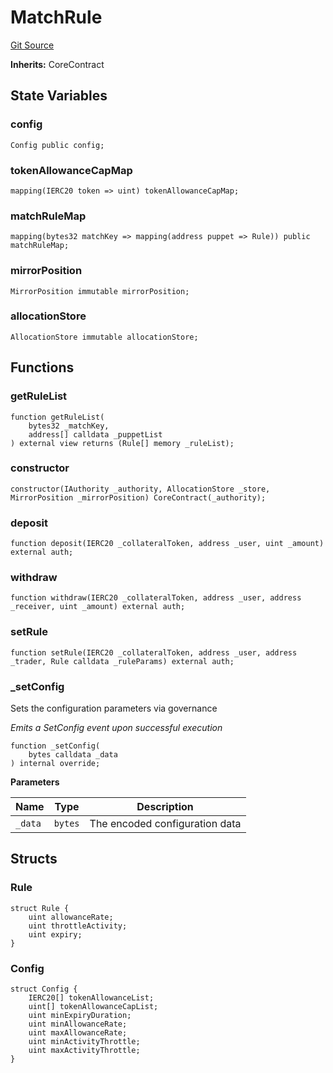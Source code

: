 # MatchRule
[Git Source](https://github.com/GMX-Blueberry-Club/puppet-contracts/blob/5895883d384bd97e4c9ce86357488a3f0b4cf07b/src/position/MatchRule.sol)

**Inherits:**
CoreContract


## State Variables
### config

```solidity
Config public config;
```


### tokenAllowanceCapMap

```solidity
mapping(IERC20 token => uint) tokenAllowanceCapMap;
```


### matchRuleMap

```solidity
mapping(bytes32 matchKey => mapping(address puppet => Rule)) public matchRuleMap;
```


### mirrorPosition

```solidity
MirrorPosition immutable mirrorPosition;
```


### allocationStore

```solidity
AllocationStore immutable allocationStore;
```


## Functions
### getRuleList


```solidity
function getRuleList(
    bytes32 _matchKey,
    address[] calldata _puppetList
) external view returns (Rule[] memory _ruleList);
```

### constructor


```solidity
constructor(IAuthority _authority, AllocationStore _store, MirrorPosition _mirrorPosition) CoreContract(_authority);
```

### deposit


```solidity
function deposit(IERC20 _collateralToken, address _user, uint _amount) external auth;
```

### withdraw


```solidity
function withdraw(IERC20 _collateralToken, address _user, address _receiver, uint _amount) external auth;
```

### setRule


```solidity
function setRule(IERC20 _collateralToken, address _user, address _trader, Rule calldata _ruleParams) external auth;
```

### _setConfig

Sets the configuration parameters via governance

*Emits a SetConfig event upon successful execution*


```solidity
function _setConfig(
    bytes calldata _data
) internal override;
```
**Parameters**

|Name|Type|Description|
|----|----|-----------|
|`_data`|`bytes`|The encoded configuration data|


## Structs
### Rule

```solidity
struct Rule {
    uint allowanceRate;
    uint throttleActivity;
    uint expiry;
}
```

### Config

```solidity
struct Config {
    IERC20[] tokenAllowanceList;
    uint[] tokenAllowanceCapList;
    uint minExpiryDuration;
    uint minAllowanceRate;
    uint maxAllowanceRate;
    uint minActivityThrottle;
    uint maxActivityThrottle;
}
```

